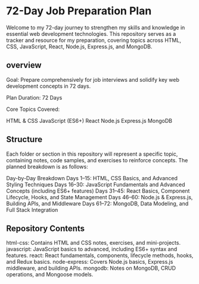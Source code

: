 # 72-Day Job Preparation Plan
Welcome to my 72-day journey to strengthen my skills and knowledge in essential web development technologies. This repository serves as a tracker and resource for my preparation, covering topics across HTML, CSS, JavaScript, React, Node.js, Express.js, and MongoDB.

## overview
Goal: Prepare comprehensively for job interviews and solidify key web development concepts in 72 days.

Plan Duration: 72 Days

Core Topics Covered:

HTML & CSS
JavaScript (ES6+)
React
Node.js
Express.js
MongoDB
## Structure
Each folder or section in this repository will represent a specific topic, containing notes, code samples, and exercises to reinforce concepts. The planned breakdown is as follows:

Day-by-Day Breakdown
Days 1–15: HTML, CSS Basics, and Advanced Styling Techniques
Days 16–30: JavaScript Fundamentals and Advanced Concepts (including ES6+ features)
Days 31–45: React Basics, Component Lifecycle, Hooks, and State Management
Days 46–60: Node.js & Express.js, Building APIs, and Middleware
Days 61–72: MongoDB, Data Modeling, and Full Stack Integration
## Repository Contents
html-css: Contains HTML and CSS notes, exercises, and mini-projects.
javascript: JavaScript basics to advanced, including ES6+ syntax and features.
react: React fundamentals, components, lifecycle methods, hooks, and Redux basics.
node-express: Covers Node.js basics, Express.js middleware, and building APIs.
mongodb: Notes on MongoDB, CRUD operations, and Mongoose models.
